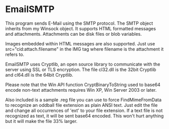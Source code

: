 # EmailSMTP
This program sends E-Mail using the SMTP protocol. The SMTP object inherits from my Winsock object. It supports HTML formatted messages and attachments. Attachments can be disk files or blob variables.

Images embedded within HTML messages are also supported. Just use src="cid:attach.filename" in the IMG tag where filename is the attachment it refers to.

EmailSMTP uses Cryptlib, an open source library to communicate with the server using SSL or TLS encryption. The file cl32.dll is the 32bit Cryptlib and cl64.dll is the 64bit Cryptlib.

Please note that the Win API function CryptBinaryToString used to base64 encode non-text attachments requires Win XP, Win Server 2003 or later.

Also included is a sample .reg file you can use to force FindMimeFromData to recognize an oddball file extension as plain ANSI text. Just edit the file and change all occurrences of 'ext' to your file extension. If a text file is not recognized as text, it will be sent base64 encoded. This won't hurt anything but it will make the file 33% larger.
